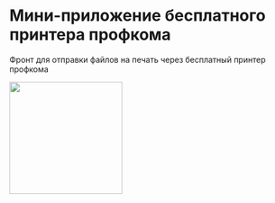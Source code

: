 # Мини-приложение бесплатного принтера профкома

Фронт для отправки файлов на печать через бесплатный принтер профкома

[<img src="https://cdn.profcomff.com/easycode/easycode.svg" width="200"></img>](https://easycode.profcomff.com/templates/docker-node/workspace?mode=manual&param.Repository+URL=https://github.com/profcomff/print-webapp.git&param.Working+directory=print-ui)

